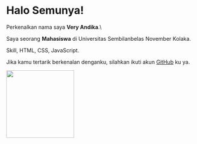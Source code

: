 # Halo Semunya!

Perkenalkan nama saya **Very Andika**.\

Saya seorang **Mahasiswa** di Universitas Sembilanbelas November Kolaka.  

Skill, HTML, CSS, JavaScript.  

Jika kamu tertarik berkenalan denganku, silahkan ikuti akun [GitHub](https://github.com/veryweh) ku ya.

<p align="left">
<a href="https://github.com/veryweh">
  <img height="180em" src="https://github-readme-stats-eight-theta.vercel.app/api?username=veryweh&show_icons=true&theme=algolia&include_all_commits=true&count_private=true"/>
</a>
</p>
